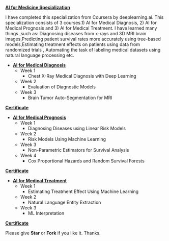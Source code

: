 **[AI for Medicine Specialization](https://www.coursera.org/specializations/ai-for-medicin?)**

I have completed this specialization from Coursera by deeplearning.ai. 
This specialization consists of 3 courses.1) AI for Medical Diagnosis, 2) AI for Medical Prognosis and 3) AI for Medical Treatment. 
I have learned many things ,such as: Diagnosing diseases from x-rays and 3D MRI brain images,Predicting patient survival rates more accurately using tree-based models,Estimating treatment effects on patients using data from randomized trials , Automating the task of labeling medical datasets using natural language processing etc.

+ **[AI for Medical Diagnosis](https://www.coursera.org/learn/ai-for-medical-diagnosis)**
  + Week 1
    + Chest X-Ray Medical Diagnosis with Deep Learning 
  + Week 2
    + Evaluation of Diagnostic Models
  + Week 3
    + Brain Tumor Auto-Segmentation for MRI

**[Certificate](https://www.coursera.org/account/accomplishments/certificate/ZYPVFP4DFWB7)**

+ **[AI for Medical Prognosis](https://www.coursera.org/learn/ai-for-medical-prognosis)**
  + Week 1
    + Diagnosing Diseases using Linear Risk Models
  + Week 2
    + Risk Models Using Machine Learning
  + Week 3
    + Non-Parametric Estimators for Survival Analysis
  + Week 4
    + Cox Proportional Hazards and Random Survival Forests
    
**[Certificate](https://www.coursera.org/account/accomplishments/certificate/WN2P5JBK7G4V)**
    
+ **[AI for Medical Treatment](https://www.coursera.org/learn/ai-for-medical-treatment)**
  + Week 1
    + Estimating Treatment Effect Using Machine Learning
  + Week 2
    + Natural Language Entity Extraction
  + Week 3
    + ML Interpretation 
    
**[Certificate](https://www.coursera.org/account/accomplishments/certificate/MR2CVGCRFSP8)**
    
 Please give **Star** or **Fork** if you like it. Thanks.
